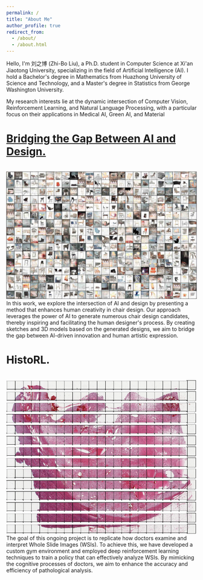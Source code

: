 ```yaml
---
permalink: /
title: "About Me"
author_profile: true
redirect_from: 
  - /about/
  - /about.html
---
```


Hello, I'm 刘之博 (Zhi-Bo Liu), a Ph.D. student in Computer Science at Xi'an Jiaotong University, specializing in the field of Artificial Intelligence (AI). I hold a Bachelor's degree in Mathematics from Huazhong University of Science and Technology, and a Master's degree in Statistics from George Washington University.

My research interests lie at the dynamic intersection of Computer Vision, Reinforcement Learning, and Natural Language Processing, with a particular focus on their applications in Medical AI, Green AI, and Material 

 <!-- [CV](https://zhibo-liu.github.io/files/cv.pdf)  -->
 <!-- [CV](/files/cv.pdf) -->

<a href="/chair">Bridging the Gap Between AI and Design.</a>
======
<br/><a href="/chair"><img src='/images/chairwall.jpg'></a>
In this work, we explore the intersection of AI and design by presenting a method that enhances human creativity in chair design. Our approach leverages the power of AI to generate numerous chair design candidates, thereby inspiring and facilitating the human designer's process. By creating sketches and 3D models based on the generated designs, we aim to bridge the gap between AI-driven innovation and human artistic expression.

HistoRL.
======
<br/><img src='/images/historl.png'>
The goal of this ongoing project is to replicate how doctors examine and interpret Whole Slide Images (WSIs). To achieve this, we have developed a custom gym environment and employed deep reinforcement learning techniques to train a policy that can effectively analyze WSIs. By mimicking the cognitive processes of doctors, we aim to enhance the accuracy and efficiency of pathological analysis.


